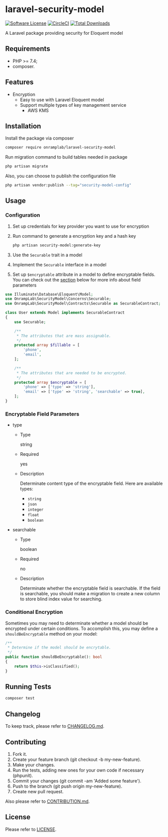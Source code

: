 # laravel-security-model

[![Software License](https://img.shields.io/badge/license-MIT-brightgreen.svg?style=flat-square)](LICENSE.md)
[![CircleCI](https://circleci.com/gh/OnrampLab/laravel-security-model.svg?style=shield)](https://circleci.com/gh/OnrampLab/laravel-security-model)
[![Total Downloads](https://img.shields.io/packagist/dt/onramplab/laravel-security-model.svg?style=flat-square)](https://packagist.org/packages/onramplab/laravel-security-model)

A Laravel package providing security for Eloquent model

## Requirements

- PHP >= 7.4;
- composer.

## Features

- Encryption 
  - Easy to use with Laravel Eloquent model
  - Support multiple types of key management service
    - AWS KMS

## Installation

Install the package via composer

```bash
composer require onramplab/laravel-security-model
```

Run migration command to build tables needed in package

```bash
php artisan migrate
```

Also, you can choose to publish the configuration file

```bash
php artisan vendor:publish --tag="security-model-config"
```

## Usage

### Configuration

1. Set up credentials for key provider you want to use for encryption
2. Run command to generate a encryption key and a hash key

    ```bash
    php artisan security-model:generate-key
    ```

3. Use the `Securable` trait in a model
4. Implement the `Securable` interface in a model
5. Set up `$encryptable` attribute in a model to define encryptable fields. You can check out the [section](#encryptable-field-parameters) below for more info about field parameters

```php
use Illuminate\Database\Eloquent\Model;
use OnrampLab\SecurityModel\Concerns\Securable;
use OnrampLab\SecurityModel\Contracts\Securable as SecurableContract;

class User extends Model implements SecurableContract
{
    use Securable;

    /**
     * The attributes that are mass assignable.
     */
    protected array $fillable = [
        'phone',
        'email',
    ];

    /**
     * The attributes that are needed to be encrypted.
     */
    protected array $encryptable = [
        'phone' => ['type' => 'string'],
        'email' => ['type' => 'string', 'searchable' => true],
    ];
}

```

### Encryptable Field Parameters

- type

  - Type
  
    string
  
  - Required
  
    yes  

  - Description

    Determinate content type of the encryptable field. Here are available types:

      - `string`
      - `json`
      - `integer`
      - `float`
      - `boolean`

- searchable

  - Type
  
    boolean
  
  - Required
  
    no  

  - Description
    
    Determinate whether the encryptable field is searchable. If the field is searchable, you should make a migration to create a new column to store blind index value for searching. 

### Conditional Encryption

Sometimes you may need to determinate whether a model should be encrypted under certain conditions. To accomplish this, you may define a `shouldBeEncryptable` method on your model:

```php
/**
 * Determine if the model should be encrytable.
 */
public function shouldBeEncryptable(): bool
{
    return $this->isClassified();
}
```

## Running Tests

```bash
composer test
```

## Changelog

To keep track, please refer to [CHANGELOG.md](https://github.com/Onramplab/laravel-security-model/blob/master/CHANGELOG.md).

## Contributing

1. Fork it.
2. Create your feature branch (git checkout -b my-new-feature).
3. Make your changes.
4. Run the tests, adding new ones for your own code if necessary (phpunit).
5. Commit your changes (git commit -am 'Added some feature').
6. Push to the branch (git push origin my-new-feature).
7. Create new pull request.

Also please refer to [CONTRIBUTION.md](https://github.com/Onramplab/laravel-security-model/blob/master/CONTRIBUTION.md).

## License

Please refer to [LICENSE](https://github.com/Onramplab/laravel-security-model/blob/master/LICENSE).
